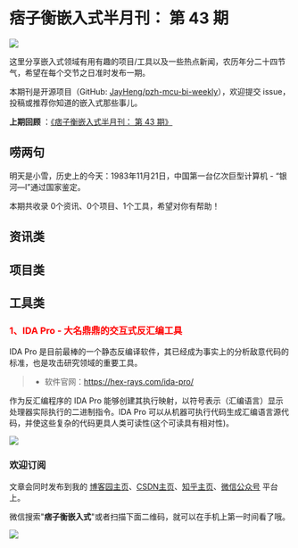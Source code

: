 # 痞子衡嵌入式半月刊： 第 43 期

![](http://henjay724.com/image/cnblogs/pzh_mcu_bi_weekly.PNG)

这里分享嵌入式领域有用有趣的项目/工具以及一些热点新闻，农历年分二十四节气，希望在每个交节之日准时发布一期。

本期刊是开源项目（GitHub: [JayHeng/pzh-mcu-bi-weekly](https://github.com/JayHeng/pzh-mcu-bi-weekly)），欢迎提交 issue，投稿或推荐你知道的嵌入式那些事儿。

**上期回顾** ：[《痞子衡嵌入式半月刊： 第 43 期》](https://www.cnblogs.com/henjay724/p/15418226.html)

## 唠两句

明天是小雪，历史上的今天：1983年11月21日，中国第一台亿次巨型计算机 - “银河—Ⅰ”通过国家鉴定。

本期共收录 0个资讯、0个项目、1个工具，希望对你有帮助！

## 资讯类



## 项目类

## 工具类

### <font color="red">1、IDA Pro - 大名鼎鼎的交互式反汇编工具</font>

IDA Pro 是目前最棒的一个静态反编译软件，其已经成为事实上的分析敌意代码的标准，也是攻击研究领域的重要工具。

> * 软件官网：https://hex-rays.com/ida-pro/

作为反汇编程序的 IDA Pro 能够创建其执行映射，以符号表示（汇编语言）显示处理器实际执行的二进制指令。IDA Pro 可以从机器可执行代码生成汇编语言源代码，并使这些复杂的代码更具人类可读性(这个可读具有相对性)。

![](http://henjay724.com/image/biweekly20211121/IDAPro.PNG)

### 欢迎订阅

文章会同时发布到我的 [博客园主页](https://www.cnblogs.com/henjay724/)、[CSDN主页](https://blog.csdn.net/henjay724)、[知乎主页](https://www.zhihu.com/people/henjay724)、[微信公众号](http://weixin.sogou.com/weixin?type=1&query=痞子衡嵌入式) 平台上。

微信搜索"__痞子衡嵌入式__"或者扫描下面二维码，就可以在手机上第一时间看了哦。

![](http://henjay724.com/image/github/pzhMcu_qrcode_258x258.jpg)

